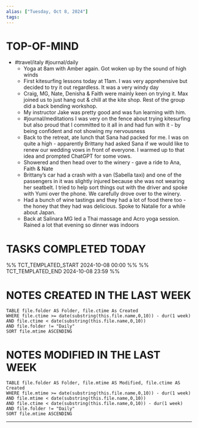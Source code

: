 ```yaml
---
alias: ["Tuesday, Oct 8, 2024"]
tags: 
---
```

# TOP-OF-MIND
- #travel/italy #journal/daily 
	- Yoga at 8am with Amber again. Got woken up by the sound of high winds
	- First kitesurfing lessons today at 11am. I was very apprehensive but decided to try it out regardless. It was a very windy day
	- Craig, MG, Nate, Denisha & Faith were mainly keen on trying it. Max joined us to just hang out & chill at the kite shop. Rest of the group did a back bending workshop. 
	- My instructor Jake was pretty good and was fun learning with him. 
	- #journal/meditations  I was very on the fence about trying kitesurfing but also proud that I committed to it all in and had fun with it - by being confident and not showing my nervousness 
	- Back to the retreat, ate lunch that Sana had packed for me. I was on quite a high - apparently Brittany had asked Sana if we would like to renew our wedding vows in front of everyone. I warmed up to that idea and prompted ChatGPT for some vows.
	- Showered and then head over to the winery - gave a ride to Ana, Faith & Nate
	- Brittany’s car had a crash with a van (Sabella taxi) and one of the passengers in it was slightly injured because she was not wearing her seatbelt. I tried to help sort things out with the driver and spoke with Yumi over the phone. We carefully drove over to the winery.
	- Had a bunch of wine tastings and they had a lot of food there too - the honey that they had was delicious. Spoke to Natalie for a while about Japan.
	- Back at Salinara MG led a Thai massage and Acro yoga session. Rained a lot that evening so dinner was indoors

# TASKS COMPLETED TODAY
%% TCT_TEMPLATED_START 2024-10-08 00:00 %%
%% TCT_TEMPLATED_END 2024-10-08 23:59 %%


# NOTES CREATED IN THE LAST WEEK
``` dataview
TABLE file.folder AS Folder, file.ctime As Created
WHERE file.ctime >= date(substring(this.file.name,0,10)) - dur(1 week) 
AND file.ctime < date(substring(this.file.name,0,10)) 
AND file.folder != "Daily"
SORT file.mtime ASCENDING
```

# NOTES MODIFIED IN THE LAST WEEK
``` dataview
TABLE file.folder AS Folder, file.mtime AS Modified, file.ctime AS Created
WHERE file.mtime >= date(substring(this.file.name,0,10)) - dur(1 week)
AND file.mtime < date(substring(this.file.name,0,10))
AND file.ctime < date(substring(this.file.name,0,10)) - dur(1 week)
AND file.folder != "Daily"
SORT file.mtime ASCENDING
```
---

